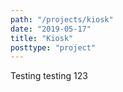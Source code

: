 ```yaml
---
path: "/projects/kiosk"
date: "2019-05-17"
title: "Kiosk"
posttype: "project"
---
```

Testing testing 123